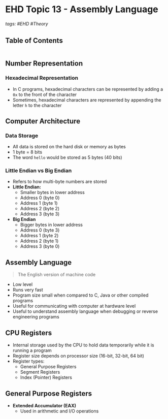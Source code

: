 # EHD Topic 13 - Assembly Language

###### tags: #EHD #Theory 

## Table of Contents
```toc
```

## Number Representation
### Hexadecimal Representation
- In C programs, hexadecimal characters can be represented by adding a `0x` to the front of the character
- Sometimes, hexadecimal characters are represented by appending the letter `h` to the character

## Computer Architecture
### Data Storage
- All data is stored on the hard disk or memory as bytes
- 1 byte = 8 bits
- The word `hello` would be stored as 5 bytes (40 bits)

### Little Endian vs Big Endian
- Refers to how multi-byte numbers are stored
- **Little Endian:**
	- Smaller bytes in lower address
	- Address 0 (byte 0)
	- Address 1 (byte 1)
	- Address 2 (byte 2)
	- Address 3 (byte 3)
- **Big Endian**
	- Bigger bytes in lower address
	- Address 0 (byte 3)
	- Address 1 (byte 2)
	- Address 2 (byte 1)
	- Address 3 (byte 0)

## Assembly Language
> The English version of machine code
- Low level
- Runs very fast
- Program size small when compared to C, Java or other compiled programs
- Useful for communicating with computer at hardware level
- Useful to understand assembly language when debugging or reverse engineering programs

## CPU Registers
- Internal storage used by the CPU to hold data temporarily while it is running a program
- Register size depends on processor size (16-bit, 32-bit, 64 bit)
- Register types:
	- General Purpose Registers
	- Segment Registers
	- Index (Pointer) Registers

##  General Purpose Registers
- **Extended Accumulator (EAX)**
	- Used in arithmetic and I/O operations